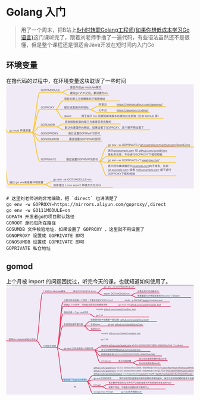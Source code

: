 # Golang 入门
> 用了一个周末，把B站上[8小时转职Golang工程师(如果你想低成本学习Go语言)](https://www.bilibili.com/video/BV1gf4y1r79E?p=1)这门课听完了，跟着刘老师手撸了一遍代码，有些语法虽然还不是很懂，但是整个课程还是很适合Java开发在短时间内入门Go

## 环境变量
在撸代码的过程中，在环境变量这块耽误了一些时间
![](docs/gomod_env.png)
```
# 这里刘老师讲的非常细致，把 `direct` 也讲清楚了
go env -w GOPROXY=https://mirrors.aliyun.com/goproxy/,direct
go env -w GO111MODULE=on
GOPATH 开发者go的项目默认路径
GOROOT 源码包所在路径
GOSUMDB 文件校验地址，如果设置了 GOPROXY ，这里就不用设置了
GONOPROXY 设置成 GOPRIVATE 即可
GONOSUMDB 设置成 GOPRIVATE 即可
GOPRIVATE 私仓地址
```

## gomod
上个月被 import 的问题困扰过，听完今天的课，也就知道如何使用了。
![](docs/gomod_init.png)
